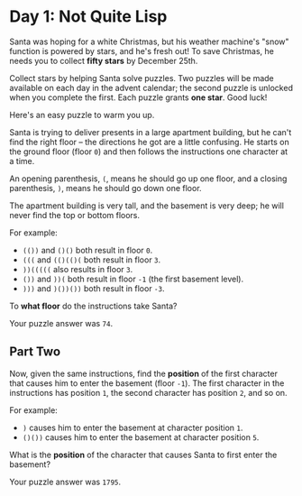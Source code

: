 # Day 1: Not Quite Lisp

Santa was hoping for a white Christmas, but his weather machine's "snow" function is powered by stars, and he's fresh out! To save Christmas, he needs you to collect **fifty stars** by December 25th.

Collect stars by helping Santa solve puzzles. Two puzzles will be made available on each day in the advent calendar; the second puzzle is unlocked when you complete the first. Each puzzle grants **one star**. Good luck!

Here's an easy puzzle to warm you up.

Santa is trying to deliver presents in a large apartment building, but he can't find the right floor &ndash; the directions he got are a little confusing. He starts on the ground floor (floor `0`) and then follows the instructions one character at a time.

An opening parenthesis, `(`, means he should go up one floor, and a closing parenthesis, `)`, means he should go down one floor.

The apartment building is very tall, and the basement is very deep; he will never find the top or bottom floors.

For example:

* `(())` and `()()` both result in floor `0`.
* `(((` and `(()(()(` both result in floor `3`.
* `))(((((` also results in floor `3`.
* `())` and `))(` both result in floor `-1` (the first basement level).
* `)))` and `)())())` both result in floor `-3`.

To **what floor** do the instructions take Santa?

Your puzzle answer was `74`.

## Part Two

Now, given the same instructions, find the **position** of the first character that causes him to enter the basement (floor `-1`). The first character in the instructions has position `1`, the second character has position `2`, and so on.

For example:

* `)` causes him to enter the basement at character position `1`.
* `()())` causes him to enter the basement at character position `5`.

What is the **position** of the character that causes Santa to first enter the basement?

Your puzzle answer was `1795`.
